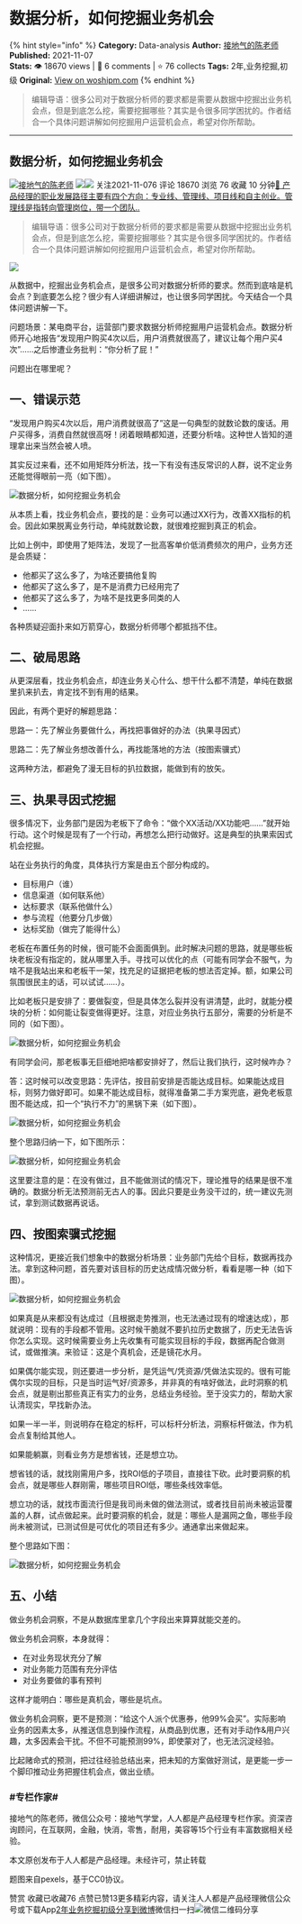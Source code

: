 # 数据分析，如何挖掘业务机会
{% hint style="info" %}
**Category:** Data-analysis
**Author:** [接地气的陈老师](https://www.woshipm.com/u/773891)
**Published:** 2021-11-07  
**Stats:** 👁️ 18670 views | 💬 6 comments | ⭐ 76 collects
**Tags:** 2年,业务挖掘,初级
**Original:** [View on woshipm.com](https://www.woshipm.com/data-analysis/5205002.html)
{% endhint %}
> 编辑导语：很多公司对于数据分析师的要求都是需要从数据中挖掘出业务机会点，但是到底怎么挖，需要挖掘哪些？其实是令很多同学困扰的。作者结合一个具体问题讲解如何挖掘用户运营机会点，希望对你所帮助。

---

## 数据分析，如何挖掘业务机会

[![](https://image.woshipm.com/wp-files/2019/08/0GkAbc8ZooEsibtWEUNO.png!/both/72x72)](https://www.woshipm.com/u/773891)[接地气的陈老师](https://www.woshipm.com/u/773891) ![](https://static.woshipm.com/tag/1121_1@2x.png)![](https://static.woshipm.com/tag/2103_1@2x.png) 关注2021-11-076 评论 18670 浏览 76 收藏 10 分钟[🔗 产品经理的职业发展路径主要有四个方向：专业线、管理线、项目线和自主创业。管理线是指转向管理岗位，带一个团队..](https://ke.qidianla.com/courses/90pm)

> 编辑导语：很多公司对于数据分析师的要求都是需要从数据中挖掘出业务机会点，但是到底怎么挖，需要挖掘哪些？其实是令很多同学困扰的。作者结合一个具体问题讲解如何挖掘用户运营机会点，希望对你所帮助。

![](https://image.woshipm.com/wp-files/2021/11/KBkdiRtGxj6Hvy4bbCUp.jpg)

从数据中，挖掘出业务机会点，是很多公司对数据分析师的要求。然而到底啥是机会点？到底要怎么挖？很少有人详细讲解过，也让很多同学困扰。今天结合一个具体问题讲解一下。

问题场景：某电商平台，运营部门要求数据分析师挖掘用户运营机会点。数据分析师开心地报告“发现用户购买4次以后，用户消费就很高了，建议让每个用户买4次”……之后惨遭业务批判：“你分析了屁！”

问题出在哪里呢？

## 一、错误示范

“发现用户购买4次以后，用户消费就很高了”这是一句典型的就数论数的废话。用户买得多，消费自然就很高呀！闭着眼睛都知道，还要分析啥。这种世人皆知的道理拿出来当然会被人喷。

其实反过来看，还不如用矩阵分析法，找一下有没有违反常识的人群，说不定业务还能觉得眼前一亮（如下图）。

![数据分析，如何挖掘业务机会](https://image.woshipm.com/wp-files/2021/11/9rNrO4pTCRVbe9ahABi9.png)

从本质上看，找业务机会点，要找的是：业务可以通过XX行为，改善XX指标的机会。因此如果脱离业务行动，单纯就数论数，就很难挖掘到真正的机会。

比如上例中，即使用了矩阵法，发现了一批高客单价低消费频次的用户，业务方还是会质疑：

*   他都买了这么多了，为啥还要搞他复购
*   他都买了这么多了，是不是消费力已经用完了
*   他都买了这么多了，为啥不是找更多同类的人
*   ……

各种质疑迎面扑来如万箭穿心，数据分析师哪个都抵挡不住。

## 二、破局思路

从更深层看，找业务机会点，却连业务关心什么、想干什么都不清楚，单纯在数据里扒来扒去，肯定找不到有用的结果。

因此，有两个更好的解题思路：

思路一：先了解业务要做什么，再找把事做好的办法（执果寻因式）

思路二：先了解业务想改善什么，再找能落地的方法（按图索骥式）

这两种方法，都避免了漫无目标的扒拉数据，能做到有的放矢。

## 三、执果寻因式挖掘

很多情况下，业务部门是因为老板下了命令：“做个XX活动/XX功能吧……”就开始行动。这个时候是现有了一个行动，再想怎么把行动做好。这是典型的执果索因式机会挖掘。

站在业务执行的角度，具体执行方案是由五个部分构成的。

*   目标用户（谁）
*   信息渠道（如何联系他）
*   达标要求（联系他做什么）
*   参与流程（他要分几步做）
*   达标奖励（做完了能得什么）

老板在布置任务的时候，很可能不会面面俱到。此时解决问题的思路，就是哪些板块老板没有指定的，就从哪里入手。寻找可以优化的点（可能有同学会不服气，为啥不是我站出来和老板干一架，找充足的证据把老板的想法否定掉。额，如果公司氛围很民主的话，可以试试……）。

比如老板只是安排了：要做裂变，但是具体怎么裂并没有讲清楚，此时，就能分模块的分析：如何能让裂变做得更好。注意，对应业务执行五部分，需要的分析是不同的（如下图）。

![数据分析，如何挖掘业务机会](https://image.woshipm.com/wp-files/2021/11/bhZsnd5jeUMhJQ90F4Fq.png)

有同学会问，那老板事无巨细地把啥都安排好了，然后让我们执行，这时候咋办？

答：这时候可以改变思路：先评估，按目前安排是否能达成目标。如果能达成目标，则努力做好即可。如果不能达成目标，就得准备第二手方案兜底，避免老板意图不能达成，扣一个“执行不力”的黑锅下来（如下图）。

![数据分析，如何挖掘业务机会](https://image.woshipm.com/wp-files/2021/11/5zHqay5okEtglgRNj4dg.png)

整个思路归纳一下，如下图所示：

![数据分析，如何挖掘业务机会](https://image.woshipm.com/wp-files/2021/11/L6AijZPeGZF6VFh77wHa.png)

这里要注意的是：在没有做过，且不能做测试的情况下，理论推导的结果是很不准确的。数据分析无法预测前无古人的事。因此只要是业务没干过的，统一建议先测试，拿到测试数据再说话。

## 四、按图索骥式挖掘

这种情况，更接近我们想象中的数据分析场景：业务部门先给个目标，数据再找办法。拿到这种问题，首先要对该目标的历史达成情况做分析，看看是哪一种（如下图）。

![数据分析，如何挖掘业务机会](https://image.woshipm.com/wp-files/2021/11/l1e6JYilUVrQvwXzX1YQ.png)

如果真是从来都没有达成过（且根据走势推测，也无法通过现有的增速达成），那就说明：现有的手段都不管用。这时候干脆就不要扒拉历史数据了，历史无法告诉你怎么实现。这时候需要业务上先收集有可能实现目标的手段，数据再配合做测试，或做推演。来验证：这是个真机会，还是镜花水月。

如果偶尔能实现，则还要进一步分析，是凭运气/凭资源/凭做法实现的。很有可能偶尔实现的目标，只是当时运气好/资源多，并非真的有啥好做法，此时洞察的机会点，就是剔出那些真正有实力的业务，总结业务经验。至于没实力的，帮助大家认清现实，早找新办法。

如果一半一半，则说明存在稳定的标杆，可以标杆分析法，洞察标杆做法，作为机会点复制给其他人。

如果能躺赢，则看业务方是想省钱，还是想立功。

想省钱的话，就找刚需用户多，找ROI低的子项目，直接往下砍。此时要洞察的机会点，就是哪些人群刚需，哪些项目ROI低，哪些条线效率低。

想立功的话，就找市面流行但是我司尚未做的做法测试，或者找目前尚未被运营覆盖的人群，试点做起来。此时要洞察的机会，就是：哪些人是漏网之鱼，哪些手段尚未被测试，已测试但是可优化的项目还有多少。通通拿出来做起来。

整个思路如下图：

![数据分析，如何挖掘业务机会](https://image.woshipm.com/wp-files/2021/11/OgYuTYvZ88g81FrDhQcH.png)

## 五、小结

做业务机会洞察，不是从数据库里拿几个字段出来算算就能交差的。

做业务机会洞察，本身就得：

*   在对业务现状充分了解
*   对业务能力范围有充分评估
*   对业务要做的事有预判

这样才能明白：哪些是真机会，哪些是坑点。

做业务机会洞察，更不是预测：“给这个人派个优惠券，他99%会买”。实际影响业务的因素太多，从推送信息到操作流程，从商品到优惠，还有对手动作&用户兴趣，太多因素会干扰。不但不可能预测99%，即使蒙对了，也无法沉淀经验。

比起赌命式的预测，把过往经验总结出来，把未知的方案做好测试，是更能一步一个脚印推动业务把握住机会点，做出业绩。

### #专栏作家#

接地气的陈老师，微信公众号：接地气学堂，人人都是产品经理专栏作家。资深咨询顾问，在互联网，金融，快消，零售，耐用，美容等15个行业有丰富数据相关经验。

本文原创发布于人人都是产品经理。未经许可，禁止转载

题图来自pexels，基于CC0协议。

赞赏 收藏已收藏76 点赞已赞13更多精彩内容，请关注人人都是产品经理微信公众号或下载App[2年](https://www.woshipm.com/tag/2%e5%b9%b4)[业务挖掘](https://www.woshipm.com/tag/%e4%b8%9a%e5%8a%a1%e6%8c%96%e6%8e%98)[初级](https://www.woshipm.com/tag/%e5%88%9d%e7%ba%a7)[分享到微博](https://service.weibo.com/share/share.php?appkey=2775287854&title=数据分析，如何挖掘业务机会&url=https://www.woshipm.com/data-analysis/5205002.html&pic=https://image.woshipm.com/wp-files/2021/11/KBkdiRtGxj6Hvy4bbCUp.jpg)微信扫一扫![微信二维码](https://api.pwmqr.com/qrcode/create/?url=https://www.woshipm.com/data-analysis/5205002.html)分享